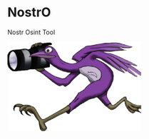 # NostrO
Nostr Osint Tool  

<img src="images/logo.png" alt="Nostr Logo" width="300" height="200">

